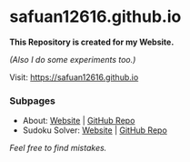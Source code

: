 # safuan12616.github.io

<b>This Repository is created for my Website.</b>

<i>(Also I do some experiments too.)</i>

Visit: https://safuan12616.github.io

### Subpages

* About: [Website](https://safuan12616.github.io/about) | [GitHub Repo](https://github.com/Safuan12616/about)
* Sudoku Solver: [Website](https://safuan12616.github.io/Sudoku-Solver) | [GitHub Repo](https://github.com/Safuan12616/Sudoku-Solver)

<i>Feel free to find mistakes.</i>
